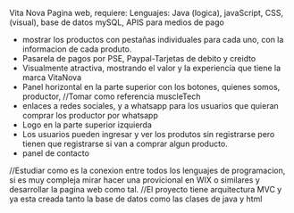 Vita Nova
Pagina web, requiere:
Lenguajes: Java (logica), javaScript, CSS,(visual),  base de datos mySQL, APIS para medios de pago
* mostrar los productos con pestañas individuales para cada uno, con la informacion de cada produto.
* Pasarela de pagos por PSE, Paypal-Tarjetas de debito y creidto
* Visualmente atractiva, mostrando el valor y la experiencia que tiene la marca VitaNova
* Panel horizontal en la parte superior con los botones, quienes somos, productor, //Tomar como referencia muscleTech
* enlaces a redes sociales, y a whatsapp para los usuarios que quieran comprar los productor por whatsapp
* Logo en la parte superior izquierda
* Los usuarios pueden ingresar y ver los produtos sin registrarse pero tienen que registrarse si van a comprar algun producto.
* panel de contacto


//Estudiar como es la conexion entre todos los lenguajes de programacion, si es muy compleja mirar hacer una provicional en WIX o similares y desarrollar la pagina web como tal.
//El proyecto tiene arquitectura MVC y ya esta creada tanto la base de datos como las clases de java y html
